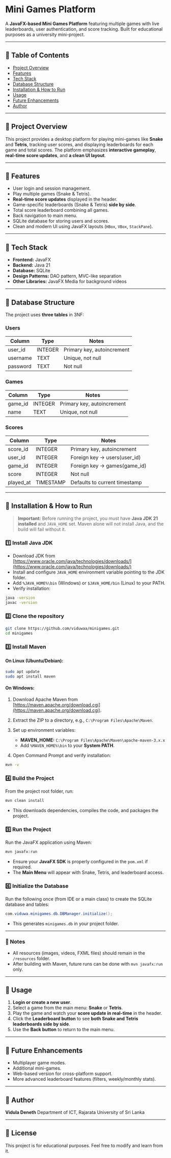 # Mini Games Platform

A **JavaFX-based Mini Games Platform** featuring multiple games with live leaderboards, user authentication, and score tracking. Built for educational purposes as a university mini-project.

---

## 📌 Table of Contents

* [Project Overview](#project-overview)
* [Features](#features)
* [Tech Stack](#tech-stack)
* [Database Structure](#database-structure)
* [Installation & How to Run](#installation--how-to-run)
* [Usage](#usage)
* [Future Enhancements](#future-enhancements)
* [Author](#author)

---

## 🔹 Project Overview

This project provides a desktop platform for playing mini-games like **Snake** and **Tetris**, tracking user scores, and displaying leaderboards for each game and total scores. The platform emphasizes **interactive gameplay**, **real-time score updates**, and **a clean UI layout**.

---

## 🔹 Features

* User login and session management.
* Play multiple games (Snake & Tetris).
* **Real-time score updates** displayed in the header.
* Game-specific leaderboards (Snake & Tetris) **side by side**.
* Total score leaderboard combining all games.
* Back navigation to main menu.
* SQLite database for storing users and scores.
* Clean and modern UI using JavaFX layouts (`HBox`, `VBox`, `StackPane`).

---

## 🔹 Tech Stack

* **Frontend:** JavaFX
* **Backend:** Java 21
* **Database:** SQLite
* **Design Patterns:** DAO pattern, MVC-like separation
* **Other Libraries:** JavaFX Media for background videos

---

## 🔹 Database Structure

The project uses **three tables** in 3NF:

### Users

| Column   | Type    | Notes                      |
| -------- | ------- | -------------------------- |
| user\_id | INTEGER | Primary key, autoincrement |
| username | TEXT    | Unique, not null           |
| password | TEXT    | Not null                   |

### Games

| Column   | Type    | Notes                      |
| -------- | ------- | -------------------------- |
| game\_id | INTEGER | Primary key, autoincrement |
| name     | TEXT    | Unique, not null           |

### Scores

| Column     | Type      | Notes                         |
| ---------- | --------- | ----------------------------- |
| score\_id  | INTEGER   | Primary key, autoincrement    |
| user\_id   | INTEGER   | Foreign key → users(user\_id) |
| game\_id   | INTEGER   | Foreign key → games(game\_id) |
| score      | INTEGER   | Not null                      |
| played\_at | TIMESTAMP | Defaults to current timestamp |

---

## 🔹 Installation & How to Run

> **Important:** Before running the project, you must have **Java JDK 21 installed** and `JAVA_HOME` set. Maven alone will not install Java, and the build will fail without it.

### 1️⃣ Install Java JDK

* Download JDK from [https://www.oracle.com/java/technologies/downloads/](https://www.oracle.com/java/technologies/downloads/)
* Install and configure `JAVA_HOME` environment variable pointing to the JDK folder.
* Add `%JAVA_HOME%\bin` (Windows) or `$JAVA_HOME/bin` (Linux) to your PATH.
* Verify installation:

```bash
java -version
javac -version
```

### 2️⃣ Clone the repository

```bash
git clone https://github.com/viduwaa/minigames.git
cd minigames
```

### 3️⃣ Install Maven

#### On Linux (Ubuntu/Debian):

```bash
sudo apt update
sudo apt install maven
```

#### On Windows:

1. Download Apache Maven from [https://maven.apache.org/download.cgi](https://maven.apache.org/download.cgi).
2. Extract the ZIP to a directory, e.g., `C:\Program Files\Apache\Maven`.
3. Set up environment variables:

   * **MAVEN\_HOME:** `C:\Program Files\Apache\Maven\apache-maven-3.x.x`
   * Add `%MAVEN_HOME%\bin` to your **System PATH**.
4. Open Command Prompt and verify installation:

```cmd
mvn -v
```

### 4️⃣ Build the Project

From the project root folder, run:

```bash
mvn clean install
```

* This downloads dependencies, compiles the code, and packages the project.

### 5️⃣ Run the Project

Run the JavaFX application using Maven:

```bash
mvn javafx:run
```

* Ensure your **JavaFX SDK** is properly configured in the `pom.xml` if required.
* The **Main Menu** will appear with Snake, Tetris, and leaderboard access.

### 6️⃣ Initialize the Database

Run the following once (from IDE or a main class) to create the SQLite database and tables:

```java
com.viduwa.minigames.db.DBManager.initialize();
```

* This generates `minigames.db` in your project folder.

---

### 🔹 Notes

* All resources (images, videos, FXML files) should remain in the `/resources` folder.
* After building with Maven, future runs can be done with `mvn javafx:run` only.

---

## 🔹 Usage

1. **Login or create a new user**.
2. Select a game from the main menu: **Snake** or **Tetris**.
3. Play the game and watch your **score update in real-time** in the header.
4. Click the **Leaderboard button** to see **both Snake and Tetris leaderboards side by side**.
5. Use the **Back button** to return to the main menu.

---

## 🔹 Future Enhancements

* Multiplayer game modes.
* Additional mini-games.
* Web-based version for cross-platform support.
* More advanced leaderboard features (filters, weekly/monthly stats).

---

## 🔹 Author

**Vidula Deneth**
Department of ICT, Rajarata University of Sri Lanka

---

## 🔹 License

This project is for educational purposes. Feel free to modify and learn from it.
